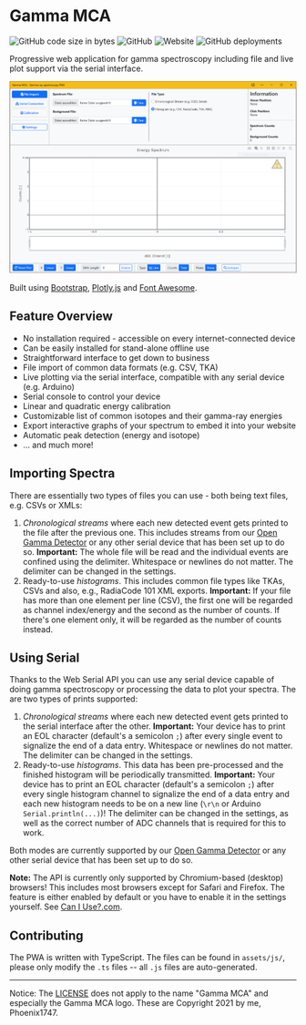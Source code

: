 # Gamma MCA

![GitHub code size in bytes](https://img.shields.io/github/languages/code-size/Open-Gamma-Project/Gamma-MCA?style=flat-square) ![GitHub](https://img.shields.io/github/license/Open-Gamma-Project/Gamma-MCA?style=flat-square) ![Website](https://img.shields.io/website?url=https%3A%2F%2Fspectrum.nuclearphoenix.xyz&style=flat-square) ![GitHub deployments](https://img.shields.io/github/deployments/Open-Gamma-Project/Gamma-MCA/github-pages?label=GitHub%20%20Pages&style=flat-square)

Progressive web application for gamma spectroscopy including file and live plot support via the serial interface.

![example spectrum](/assets/screenshots/pwa.PNG)

Built using [Bootstrap](https://github.com/twbs/bootstrap), [Plotly.js](https://github.com/plotly/plotly.js) and [Font Awesome](https://github.com/FortAwesome/Font-Awesome).

## Feature Overview

* No installation required - accessible on every internet-connected device
* Can be easily installed for stand-alone offline use
* Straightforward interface to get down to business
* File import of common data formats (e.g. CSV, TKA)
* Live plotting via the serial interface, compatible with any serial device (e.g. Arduino)
* Serial console to control your device
* Linear and quadratic energy calibration
* Customizable list of common isotopes and their gamma-ray energies
* Export interactive graphs of your spectrum to embed it into your website
* Automatic peak detection (energy and isotope)
* ... and much more!

## Importing Spectra

There are essentially two types of files you can use - both being text files, e.g. CSVs or XMLs:

1. _Chronological streams_ where each new detected event gets printed to the file after the previous one. This includes streams from our [Open Gamma Detector](https://github.com/Open-Gamma-Project/Open-Gamma-Detector) or any other serial device that has been set up to do so. **Important:** The whole file will be read and the individual events are confined using the delimiter. Whitespace or newlines do not matter. The delimiter can be changed in the settings.
2. Ready-to-use _histograms_. This includes common file types like TKAs, CSVs and also, e.g., RadiaCode 101 XML exports. **Important:** If your file has more than one element per line (CSV), the first one will be regarded as channel index/energy and the second as the number of counts. If there's one element only, it will be regarded as the number of counts instead.

## Using Serial

Thanks to the Web Serial API you can use any serial device capable of doing gamma spectroscopy or processing the data to plot your spectra. The are two types of prints supported:

1. _Chronological streams_ where each new detected event gets printed to the serial interface after the other. **Important:** Your device has to print an EOL character (default's a semicolon `;`) after every single event to signalize the end of a data entry. Whitespace or newlines do not matter. The delimiter can be changed in the settings.
2. Ready-to-use _histograms_. This data has been pre-processed and the finished histogram will be periodically transmitted. **Important:** Your device has to print an EOL character (default's a semicolon `;`) after every single histogram channel to signalize the end of a data entry and each new histogram needs to be on a new line (`\r\n` or Arduino `Serial.println(...)`)! The delimiter can be changed in the settings, as well as the correct number of ADC channels that is required for this to work.

Both modes are currently supported by our [Open Gamma Detector](https://github.com/Open-Gamma-Project/Open-Gamma-Detector) or any other serial device that has been set up to do so.

**Note:** The API is currently only supported by Chromium-based (desktop) browsers! This includes most browsers except for Safari and Firefox. The feature is either enabled by default or you have to enable it in the settings yourself. See [Can I Use?.com](https://caniuse.com/web-serial).

## Contributing

The PWA is written with TypeScript. The files can be found in `assets/js/`, please only modify the `.ts` files -- all `.js` files are auto-generated.

---

Notice: The [LICENSE](/LICENSE) does not apply to the name "Gamma MCA" and especially the Gamma MCA logo. These are Copyright 2021 by me, Phoenix1747.
